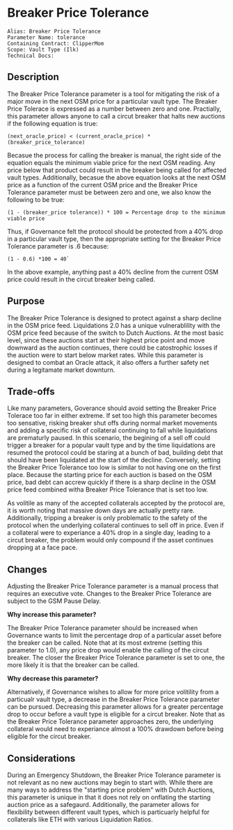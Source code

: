 # Breaker Price Tolerance

```
Alias: Breaker Price Tolerance
Parameter Name: tolerance
Containing Contract: ClipperMom
Scope: Vault Type (Ilk)
Technical Docs:
```

## Description

The Breaker Price Tolerance parameter is a tool for mitigating the risk of a major move in the next OSM price for a particular vault type. The Breaker Price Tolerace is expressed as a number between zero and one. Practially, this parameter allows anyone to call a circut breaker that halts new auctions if the following equation is true:

```
(next_oracle_price) < (current_oracle_price) * (breaker_price_tolerance)
```

Becasue the process for calling the breaker is manual, the right side of the equation equals the minimum viable price for the next OSM reading. Any price below that product could result in the breaker being called for affected vault types. Additionally, becasue the above equation looks at the next OSM price as a function of the current OSM price and the Breaker Price Tolerance parameter must be between zero and one, we also know the following to be true:

```
(1 - (breaker_price tolerance)) * 100 = Percentage drop to the minimum viable price
```

Thus, if Governance felt the protocol should be protected from a 40% drop in a particular vault type, then the appropriate setting for the Breaker Price Tolerance parameter is .6 because:

```
(1 - 0.6) *100 = 40`
```

In the above example, anything past a 40% decline from the current OSM price could result in the circut breaker being called.

## Purpose

The Breaker Price Tolerance is designed to protect against a sharp decline in the OSM price feed. Liquidations 2.0 has a unique vulnerablility with the OSM price feed because of the switch to Dutch Auctions. At the most basic level, since these auctions start at their highest price point and move downward as the auction continues, there could be catostrophic losses if the auction were to start below market rates. While this parameter is designed to combat an Oracle attack, it also offers a further safety net during a legitamate market downturn.


## Trade-offs

Like many parameters, Goverance should avoid setting the Breaker Price Tolerace too far in either extreme. If set too high this parameter becomes too sensative, risking breaker shut offs during normal market movements and adding a specific risk of collateral continuing to fall while liquidations are prematurly paused. In this scenario, the begining of a sell off could trigger a breaker for a popular vault type and by the time liquidations are resumed the protocol could be staring at a bunch of bad, building debt that should have been liquidated at the start of the decline. Conversely, setting the Breaker Price Tolerance too low is similar to not having one on the first place. Because the starting price for each auction is based on the OSM price, bad debt can accrew quickly if there is a sharp decline in the OSM price feed combined witha Breaker Price Tolerance that is set too low. 

As volitile as many of the accepted collaterals accepted by the protocol are, it is worth noting that massive down days are actually pretty rare. Additionally, tripping a breaker is only problematic to the safety of the protocol when the underlying collateral continues to sell off in price. Even if a collateral were to experiance a 40% drop in a single day, leading to a circut breaker, the problem would only compound if the asset continues dropping at a face pace.

## Changes

Adjusting the Breaker Price Tolerance parameter is a manual process that requires an executive vote. Changes to the Breaker Price Tolerance are subject to the GSM Pause Delay.

**Why increase this parameter?**

The Breaker Price Tolerance parameter should be increased when Governance wants to limit the percentage drop of a particular asset before the breaker can be called. Note that at its most extreme (setting this parameter to 1.0), any price drop would enable the calling of the circut breaker. The closer the Breaker Price Tolerance parameter is set to one, the more likely it is that the breaker can be called.

**Why decrease this parameter?**

Alternatively, if Governance wishes to allow for more price volitility from a particualr vault type, a decrease in the Breaker Price Tolerance parameter can be pursued. Decreasing this parameter allows for a greater percentage drop to occur before a vault type is eligible for a circut breaker. Note that as the Breaker Price Tolerance parameter approaches zero, the underlying collateral would need to experiance almost a 100% drawdown before being eligible for the circut breaker. 

## Considerations

During an Emergency Shutdown, the Breaker Price Tolerance parameter is not relevant as no new auctions may begin to start with. While there are many ways to address the "starting price problem" with Dutch Auctions, this parameter is unique in that it does not rely on onflating the starting auction price as a safegaurd. Additionally, the parameter allows for flexibility between different vault types, which is particuarly helpful for collaterals like ETH with various Liquidation Ratios.
